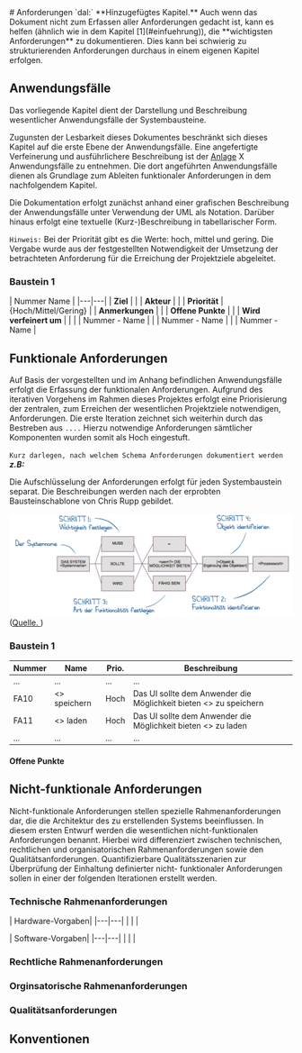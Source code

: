 <a name="Anforderungen">
# Anforderungen
</a>
`dal:` **Hinzugefügtes Kapitel.**
Auch wenn das Dokument nicht zum Erfassen aller Anforderungen gedacht ist,
kann es helfen (ähnlich wie in dem Kapitel [1](#einfuehrung)), die
**wichtigsten Anforderungen** zu dokumentieren.
Dies kann bei schwierig zu strukturierenden Anforderungen durchaus in einem
eigenen Kapitel erfolgen.

## Anwendungsfälle

Das vorliegende Kapitel dient der Darstellung und Beschreibung wesentlicher
Anwendungsfälle der Systembausteine.

Zugunsten der Lesbarkeit dieses Dokumentes beschränkt sich dieses Kapitel auf die erste
Ebene der Anwendungsfälle. Eine angefertigte Verfeinerung und ausführlichere
Beschreibung ist der [Anlage](#Anlage) X Anwendungsfälle zu entnehmen. Die dort angeführten
Anwendungsfälle dienen als Grundlage zum Ableiten funktionaler Anforderungen in dem nachfolgendem Kapitel.

Die Dokumentation erfolgt zunächst anhand einer grafischen Beschreibung der
Anwendungsfälle unter Verwendung der UML als Notation. Darüber hinaus erfolgt eine
textuelle (Kurz-)Beschreibung in tabellarischer Form.

`Hinweis:` Bei der Priorität gibt es die Werte: hoch, mittel und gering. Die Vergabe wurde
aus der festgestellten Notwendigkeit der Umsetzung der betrachteten Anforderung
für die Erreichung der Projektziele abgeleitet.

### Baustein 1

| Nummer Name |
|---|---|
| **Ziel** | |
| **Akteur** | |
| **Priorität** | {Hoch/Mittel/Gering} |
| **Anmerkungen** |  |
| **Offene Punkte** |  |
| **Wird verfeinert um** | |
|  |  Nummer - Name |
|  |  Nummer - Name |
|  |  Nummer - Name |

## Funktionale Anforderungen

Auf Basis der vorgestellten und im Anhang befindlichen Anwendungsfälle erfolgt die
Erfassung der funktionalen Anforderungen. Aufgrund des iterativen Vorgehens im Rahmen
dieses Projektes erfolgt eine Priorisierung der zentralen, zum Erreichen der wesentlichen
Projektziele notwendigen, Anforderungen. Die erste Iteration zeichnet sich weiterhin durch
das Bestreben aus `....`
Hierzu notwendige Anforderungen sämtlicher Komponenten wurden somit als Hoch eingestuft.

`Kurz darlegen, nach welchem Schema Anforderungen dokumentiert werden`
***z.B:***

Die Aufschlüsselung der Anforderungen erfolgt für jeden Systembaustein separat. Die Beschreibungen werden nach der erprobten Bausteinschablone von Chris Rupp gebildet.

![Schablone Chris Rupp](./images/rupp.png)
([Quelle. ](http://www4.in.tum.de/lehre/vorlesungen/re/ws12/uebung/REuM5AuflKap7.pdf))

### Baustein 1

| Nummer | Name | Prio. | Beschreibung |
|---|---|---|---|
| ... | ... | ... | ... |
| FA10 | <> speichern | Hoch | Das UI sollte dem Anwender die Möglichkeit bieten <> zu speichern |
| FA11 | <> laden | Hoch | Das UI sollte dem Anwender die Möglichkeit bieten <> zu laden |
| ... | ... | ... | ... |

#### Offene Punkte


## Nicht-funktionale Anforderungen

Nicht-funktionale Anforderungen stellen spezielle Rahmenanforderungen dar, die die
Architektur des zu erstellenden Systems beeinflussen. In diesem ersten Entwurf werden die
wesentlichen nicht-funktionalen Anforderungen benannt. Hierbei wird differenziert zwischen
technischen, rechtlichen und organisatorischen Rahmenanforderungen sowie den
Qualitätsanforderungen.
Quantifizierbare Qualitätsszenarien zur Überprüfung der Einhaltung definierter nicht-
funktionaler Anforderungen sollen in einer der folgenden Iterationen erstellt werden.

### Technische Rahmenanforderungen

| Hardware-Vorgaben|
|---|---|
| | |

| Software-Vorgaben|
|---|---|
| | |

### Rechtliche Rahmenanforderungen

### Orginsatorische Rahmenanforderungen

### Qualitätsanforderungen

## Konventionen
